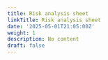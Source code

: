 ```yaml
---
title: Risk analysis sheet
linkTitle: Risk analysis sheet
date: '2025-05-01T21:05:00Z'
weight: 1
description: No content
draft: false
---
```



